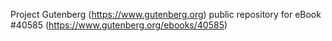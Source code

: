 Project Gutenberg (https://www.gutenberg.org) public repository for eBook #40585 (https://www.gutenberg.org/ebooks/40585)
